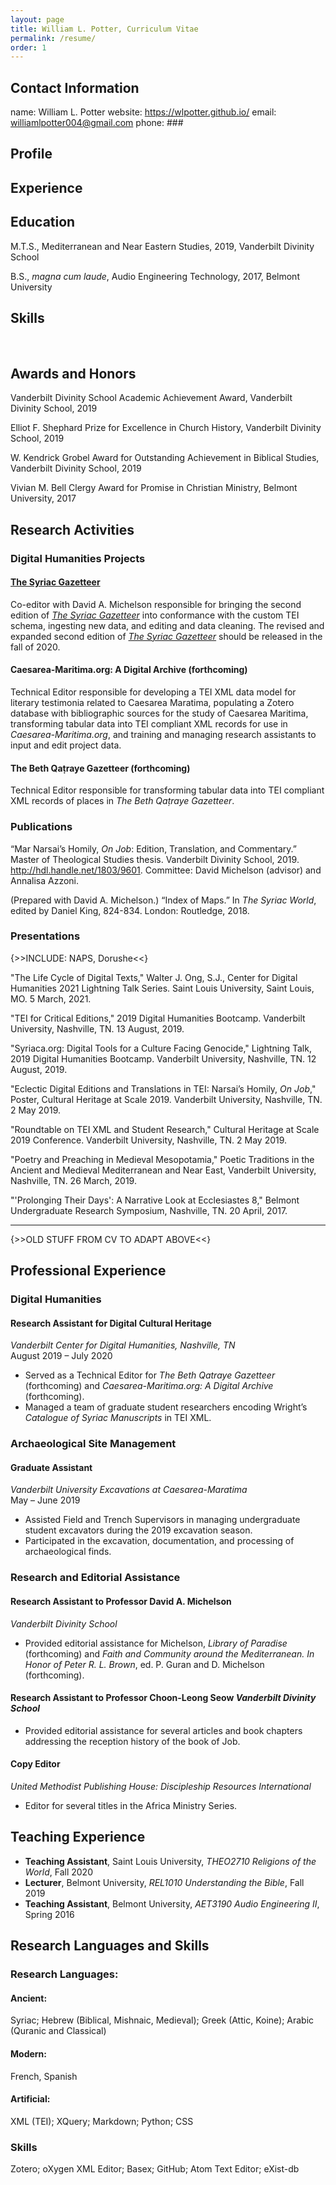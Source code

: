 ```yaml
---
layout: page
title: William L. Potter, Curriculum Vitae
permalink: /resume/
order: 1
---
```


## Contact Information

name: William L. Potter
website: https://wlpotter.github.io/
email: williamlpotter004@gmail.com
phone: ###

## Profile

## Experience

## Education

M.T.S., Mediterranean and Near Eastern Studies, 2019, Vanderbilt Divinity School

B.S., _magna cum laude_, Audio Engineering Technology, 2017, Belmont University

## Skills

<br/>

## Awards and Honors

Vanderbilt Divinity School Academic Achievement Award, Vanderbilt Divinity School, 2019

Elliot F. Shephard Prize for Excellence in Church History, Vanderbilt Divinity School, 2019

W. Kendrick Grobel Award for Outstanding Achievement in Biblical Studies, Vanderbilt Divinity School, 2019

Vivian M. Bell Clergy Award for Promise in Christian Ministry, Belmont University, 2017

## Research Activities

### Digital Humanities Projects

#### [The Syriac Gazetteer](http://syriaca.org/geo)

Co-editor with David A. Michelson responsible for bringing the second edition of _[The Syriac Gazetteer](http://syriaca.org/geo)_ into conformance with the custom TEI schema, ingesting new data, and editing and data cleaning. The revised and expanded second edition of _[The Syriac Gazetteer](http://syriaca.org/geo)_ should be released in the fall of 2020.

#### Caesarea-Maritima.org: A Digital Archive (forthcoming)

Technical Editor responsible for developing a TEI XML data model for literary testimonia related to Caesarea Maratima, populating a Zotero database with bibliographic sources for the study of Caesarea Maritima, transforming tabular data into TEI compliant XML records for use in _Caesarea-Maritima.org_, and training and managing research assistants to input and edit project data.

#### The Beth Qaṭraye Gazetteer (forthcoming)

Technical Editor responsible for transforming tabular data into TEI compliant XML records of places in _The Beth Qaṭraye Gazetteer_.

### Publications

“Mar Narsai’s Homily, _On Job_: Edition, Translation, and Commentary.” Master of Theological Studies thesis. Vanderbilt Divinity School, 2019. http://hdl.handle.net/1803/9601. Committee: David Michelson (advisor) and Annalisa Azzoni.

(Prepared with David A. Michelson.) “Index of Maps.” In _The Syriac World_, edited by Daniel King, 824-834. London: Routledge, 2018.


### Presentations

{>>INCLUDE: NAPS, Dorushe<<}

"The Life Cycle of Digital Texts," Walter J. Ong, S.J., Center for Digital Humanities 2021 Lightning Talk Series. Saint Louis University, Saint Louis, MO. 5 March, 2021.

"TEI for Critical Editions," 2019 Digital Humanities Bootcamp. Vanderbilt University, Nashville, TN. 13 August, 2019.

"Syriaca.org: Digital Tools for a Culture Facing Genocide," Lightning Talk, 2019 Digital Humanities Bootcamp. Vanderbilt University, Nashville, TN. 12 August, 2019.

"Eclectic Digital Editions and Translations in TEI: Narsai’s Homily, *On Job*," Poster, Cultural Heritage at Scale 2019. Vanderbilt University, Nashville, TN. 2 May 2019.

"Roundtable on TEI XML and Student Research," Cultural Heritage at Scale 2019 Conference. Vanderbilt University, Nashville, TN. 2 May 2019.

"Poetry and Preaching in Medieval Mesopotamia," Poetic Traditions in the Ancient and Medieval Mediterranean and Near East, Vanderbilt University, Nashville, TN. 26 March, 2019.

"'Prolonging Their Days': A Narrative Look at Ecclesiastes 8," Belmont Undergraduate Research Symposium, Nashville, TN. 20 April, 2017.

----

{>>OLD STUFF FROM CV TO ADAPT ABOVE<<}
## Professional Experience

### Digital Humanities

#### Research Assistant for Digital Cultural Heritage
_Vanderbilt Center for Digital Humanities, Nashville, TN_ <br/>August 2019 – July 2020

- Served as a Technical Editor for _The Beth Qatraye Gazetteer_ (forthcoming) and _Caesarea-Maritima.org: A Digital Archive_ (forthcoming).
- Managed a team of graduate student researchers encoding Wright’s *Catalogue of Syriac Manuscripts* in TEI XML.

### Archaeological Site Management

#### Graduate Assistant
_Vanderbilt University Excavations at Caesarea-Maratima_<br/>May – June 2019

- Assisted Field and Trench Supervisors in managing undergraduate student excavators during the 2019 excavation season.
- Participated in the excavation, documentation, and processing of archaeological finds.

### Research and Editorial Assistance
#### Research Assistant to Professor David A. Michelson
_Vanderbilt Divinity School_

- Provided editorial assistance for Michelson, _Library of Paradise_ (forthcoming) and *Faith and Community around the Mediterranean. In Honor of Peter R. L. Brown*, ed. P. Guran and D. Michelson (forthcoming).

#### Research Assistant to Professor Choon-Leong Seow _Vanderbilt Divinity School_

- Provided editorial assistance for several articles and book chapters addressing the reception history of the book of Job.

#### Copy Editor
_United Methodist Publishing House: Discipleship Resources International_

- Editor for several titles in the Africa Ministry Series.

## Teaching Experience
- **Teaching Assistant**, Saint Louis University, _THEO2710 Religions of the World_, Fall 2020
- **Lecturer**, Belmont University, *REL1010 Understanding the Bible*, Fall 2019
- **Teaching Assistant**, Belmont University, *AET3190 Audio Engineering II*, Spring 2016

## Research Languages and Skills

### Research Languages:

#### Ancient:
Syriac; Hebrew (Biblical, Mishnaic, Medieval); Greek (Attic, Koine); Arabic (Quranic and Classical)

#### Modern:
French, Spanish

#### Artificial:
XML (TEI); XQuery; Markdown; Python; CSS

### Skills
Zotero; oXygen XML Editor; Basex; GitHub; Atom Text Editor; eXist-db
